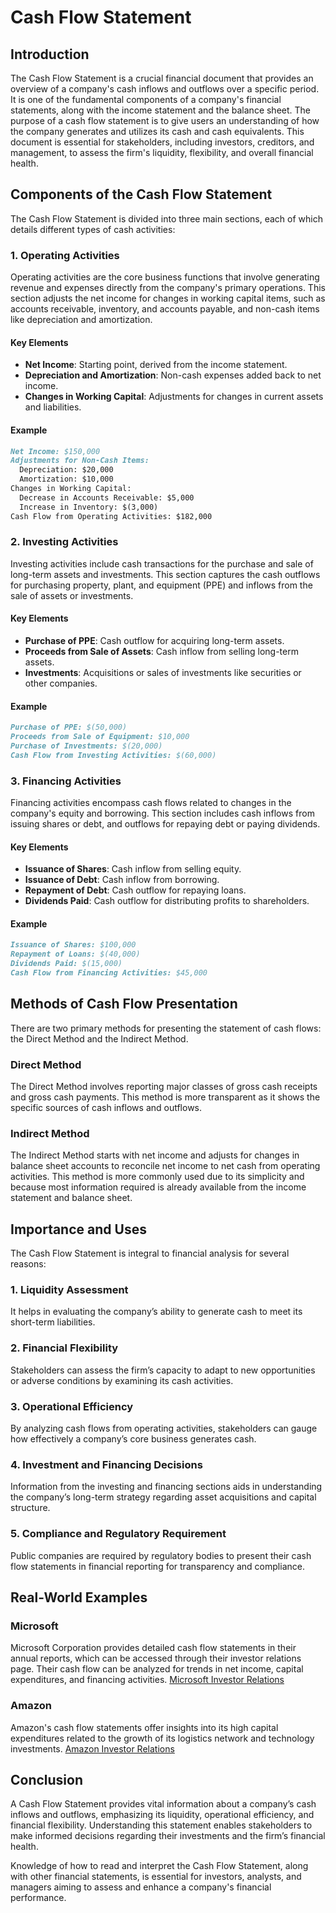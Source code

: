 # Cash Flow Statement

## Introduction
The Cash Flow Statement is a crucial financial document that provides an overview of a company's cash inflows and outflows over a specific period. It is one of the fundamental components of a company's financial statements, along with the income statement and the balance sheet. The purpose of a cash flow statement is to give users an understanding of how the company generates and utilizes its cash and cash equivalents. This document is essential for stakeholders, including investors, creditors, and management, to assess the firm's liquidity, flexibility, and overall financial health.

## Components of the Cash Flow Statement 
The Cash Flow Statement is divided into three main sections, each of which details different types of cash activities:

### 1. Operating Activities
Operating activities are the core business functions that involve generating revenue and expenses directly from the company's primary operations. This section adjusts the net income for changes in working capital items, such as accounts receivable, inventory, and accounts payable, and non-cash items like depreciation and amortization.

#### Key Elements
- **Net Income**: Starting point, derived from the income statement.
- **Depreciation and Amortization**: Non-cash expenses added back to net income.
- **Changes in Working Capital**: Adjustments for changes in current assets and liabilities.

#### Example
```markdown
Net Income: $150,000
Adjustments for Non-Cash Items:
  Depreciation: $20,000
  Amortization: $10,000
Changes in Working Capital:
  Decrease in Accounts Receivable: $5,000
  Increase in Inventory: $(3,000)
Cash Flow from Operating Activities: $182,000
```

### 2. Investing Activities
Investing activities include cash transactions for the purchase and sale of long-term assets and investments. This section captures the cash outflows for purchasing property, plant, and equipment (PPE) and inflows from the sale of assets or investments.

#### Key Elements
- **Purchase of PPE**: Cash outflow for acquiring long-term assets.
- **Proceeds from Sale of Assets**: Cash inflow from selling long-term assets.
- **Investments**: Acquisitions or sales of investments like securities or other companies.

#### Example
```markdown
Purchase of PPE: $(50,000)
Proceeds from Sale of Equipment: $10,000
Purchase of Investments: $(20,000)
Cash Flow from Investing Activities: $(60,000)
```

### 3. Financing Activities
Financing activities encompass cash flows related to changes in the company's equity and borrowing. This section includes cash inflows from issuing shares or debt, and outflows for repaying debt or paying dividends.

#### Key Elements
- **Issuance of Shares**: Cash inflow from selling equity.
- **Issuance of Debt**: Cash inflow from borrowing.
- **Repayment of Debt**: Cash outflow for repaying loans.
- **Dividends Paid**: Cash outflow for distributing profits to shareholders.

#### Example
```markdown
Issuance of Shares: $100,000
Repayment of Loans: $(40,000)
Dividends Paid: $(15,000)
Cash Flow from Financing Activities: $45,000
```

## Methods of Cash Flow Presentation
There are two primary methods for presenting the statement of cash flows: the Direct Method and the Indirect Method.

### Direct Method
The Direct Method involves reporting major classes of gross cash receipts and gross cash payments. This method is more transparent as it shows the specific sources of cash inflows and outflows.

### Indirect Method
The Indirect Method starts with net income and adjusts for changes in balance sheet accounts to reconcile net income to net cash from operating activities. This method is more commonly used due to its simplicity and because most information required is already available from the income statement and balance sheet.

## Importance and Uses
The Cash Flow Statement is integral to financial analysis for several reasons:

### 1. Liquidity Assessment
It helps in evaluating the company’s ability to generate cash to meet its short-term liabilities.

### 2. Financial Flexibility
Stakeholders can assess the firm’s capacity to adapt to new opportunities or adverse conditions by examining its cash activities.

### 3. Operational Efficiency
By analyzing cash flows from operating activities, stakeholders can gauge how effectively a company’s core business generates cash.

### 4. Investment and Financing Decisions
Information from the investing and financing sections aids in understanding the company’s long-term strategy regarding asset acquisitions and capital structure.

### 5. Compliance and Regulatory Requirement
Public companies are required by regulatory bodies to present their cash flow statements in financial reporting for transparency and compliance.

## Real-World Examples
### Microsoft
Microsoft Corporation provides detailed cash flow statements in their annual reports, which can be accessed through their investor relations page. Their cash flow can be analyzed for trends in net income, capital expenditures, and financing activities.
[Microsoft Investor Relations](https://www.microsoft.com/en-us/Investor) 

### Amazon
Amazon's cash flow statements offer insights into its high capital expenditures related to the growth of its logistics network and technology investments. 
[Amazon Investor Relations](http://phx.corporate-ir.net/phoenix.zhtml?c=97664&p=irol-irhome)

## Conclusion
A Cash Flow Statement provides vital information about a company’s cash inflows and outflows, emphasizing its liquidity, operational efficiency, and financial flexibility. Understanding this statement enables stakeholders to make informed decisions regarding their investments and the firm’s financial health.

Knowledge of how to read and interpret the Cash Flow Statement, along with other financial statements, is essential for investors, analysts, and managers aiming to assess and enhance a company's financial performance.